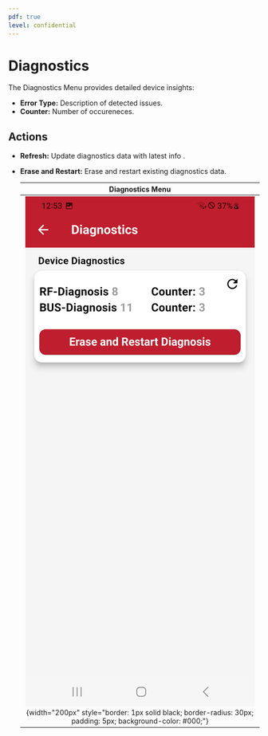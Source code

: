 ```yaml
---
pdf: true
level: confidential
---
```

# Diagnostics

The Diagnostics Menu provides detailed device insights:

- **Error Type:** Description of detected issues.
- **Counter:** Number of occureneces.

## Actions

- **Refresh:** Update diagnostics data with latest info .
- **Erase and Restart:** Erase and restart existing diagnostics data.

    | **Diagnostics Menu**       |
    |:----------------------:|
    | ![Diagnostics Menu](images/diagnostic_menu.PNG){width="200px" style="border: 1px solid black; border-radius: 30px; padding: 5px; background-color: #000;"} |
